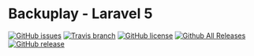 # Backuplay - Laravel 5

[![GitHub issues](https://img.shields.io/github/issues/Gummibeer/Backuplay.svg?style=flat-square)](https://github.com/Gummibeer/Backuplay/issues)
[![Travis branch](https://img.shields.io/travis/Gummibeer/Backuplay/master.svg?style=flat-square)](https://travis-ci.org/Gummibeer/Backuplay/branches)
[![GitHub license](https://img.shields.io/badge/license-MIT-blue.svg?style=flat-square)](https://raw.githubusercontent.com/Gummibeer/Backuplay/master/LICENSE)
[![Github All Releases](https://img.shields.io/github/downloads/gummibeer/backuplay/total.svg?style=flat-square)]()
[![GitHub release](https://img.shields.io/github/release/gummibeer/backuplay.svg?style=flat-square)](https://github.com/Gummibeer/Backuplay/releases)